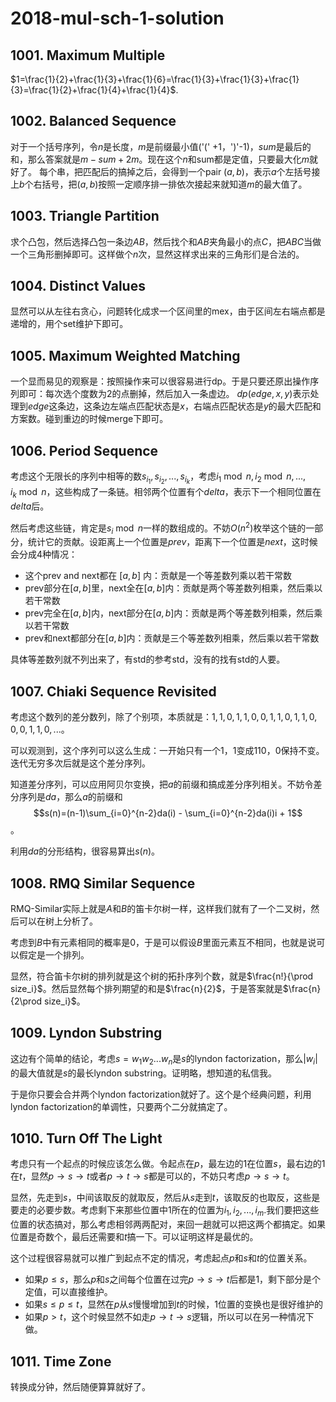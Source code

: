 ﻿# 2018-mul-sch-1-solution

## 1001. Maximum Multiple

$1=\frac{1}{2}+\frac{1}{3}+\frac{1}{6}=\frac{1}{3}+\frac{1}{3}+\frac{1}{3}=\frac{1}{2}+\frac{1}{4}+\frac{1}{4}$.

## 1002. Balanced Sequence

对于一个括号序列，令$n$是长度，$m$是前缀最小值('(' +1，')'-1)，$sum$是最后的和，那么答案就是$m-sum+2m$。现在这个$n$和sum都是定值，只要最大化$m$就好了。
每个串，把匹配后的搞掉之后，会得到一个pair ($a, b$)，表示$a$个左括号接上$b$个右括号，把($a,b$)按照一定顺序排一排依次接起来就知道$m$的最大值了。

## 1003. Triangle Partition

求个凸包，然后选择凸包一条边$AB$，然后找个和$AB$夹角最小的点$C$，把$ABC$当做一个三角形删掉即可。这样做个$n$次，显然这样求出来的三角形们是合法的。

## 1004. Distinct Values

显然可以从左往右贪心，问题转化成求一个区间里的mex，由于区间左右端点都是递增的，用个set维护下即可。

## 1005. Maximum Weighted Matching

一个显而易见的观察是：按照操作来可以很容易进行dp。于是只要还原出操作序列即可：每次选个度数为2的点删掉，然后加入一条虚边。
$dp(edge, x, y)$表示处理到$edge$这条边，这条边左端点匹配状态是$x$，右端点匹配状态是$y$的最大匹配和方案数。碰到重边的时候merge下即可。

## 1006. Period Sequence

考虑这个无限长的序列中相等的数$s_{i_1}, s_{i_2}, ..., s_{i_k}$，考虑$i_1 \bmod n, i_2 \bmod n, ..., i_k \bmod n$，这些构成了一条链。相邻两个位置有个$delta$，表示下一个相同位置在$delta$后。

然后考虑这些链，肯定是$s_i \bmod n$一样的数组成的。不妨$O(n^2)$枚举这个链的一部分，统计它的贡献。设距离上一个位置是$prev$，距离下一个位置是$next$，这时候会分成4种情况：

+ 这个prev and next都在 $[a,b]$ 内：贡献是一个等差数列乘以若干常数
+ prev部分在$[a,b]$里，next全在$[a,b]$内：贡献是两个等差数列相乘，然后乘以若干常数
+ prev完全在$[a,b]$内，next部分在$[a,b]$内：贡献是两个等差数列相乘，然后乘以若干常数
+ prev和next都部分在$[a,b]$内：贡献是三个等差数列相乘，然后乘以若干常数

具体等差数列就不列出来了，有std的参考std，没有的找有std的人要。

## 1007. Chiaki Sequence Revisited

考虑这个数列的差分数列，除了个别项，本质就是：$1, 1, 0, 1, 1, 0, 0, 1, 1, 0, 1, 1, 0, 0, 0, 1, 1, 0,...$。

可以观测到，这个序列可以这么生成：一开始只有一个$1$，$1$变成$110$，$0$保持不变。迭代无穷多次后就是这个差分序列。

知道差分序列，可以应用阿贝尔变换，把$a$的前缀和搞成差分序列相关。不妨令差分序列是$da$，那么$a$的前缀和$$s(n)=(n-1)\sum_{i=0}^{n-2}da(i) - \sum_{i=0}^{n-2}da(i)i + 1$$。

利用$da$的分形结构，很容易算出$s(n)$。

## 1008. RMQ Similar Sequence

RMQ-Similar实际上就是$A$和$B$的笛卡尔树一样，这样我们就有了一个二叉树，然后可以在树上分析了。

考虑到$B$中有元素相同的概率是$0$，于是可以假设$B$里面元素互不相同，也就是说可以假定是一个排列。

显然，符合笛卡尔树的排列就是这个树的拓扑序列个数，就是$\frac{n!}{\prod size_i}$。然后显然每个排列期望的和是$\frac{n}{2}$，于是答案就是$\frac{n}{2\prod size_i}$。

## 1009. Lyndon Substring

这边有个简单的结论，考虑$s=w_1w_2...w_n$是$s$的lyndon factorization，那么$|w_i|$的最大值就是$s$的最长lyndon substring。证明略，想知道的私信我。

于是你只要会合并两个lyndon factorization就好了。这个是个经典问题，利用lyndon factorization的单调性，只要两个二分就搞定了。

## 1010. Turn Off The Light

考虑只有一个起点的时候应该怎么做。令起点在$p$，最左边的$1$在位置$s$，最右边的$1$在$t$，显然$p \to s \to t$或者$p \to t \to s$都是可以的，不妨只考虑$p \to s \to t$。

显然，先走到$s$，中间该取反的就取反，然后从$s$走到$t$，该取反的也取反，这些是要走的必要步数。考虑剩下来那些位置中$1$所在的位置为$i_1,i_2,...,i_m$.我们要把这些位置的状态搞对，那么考虑相邻两两配对，来回一趟就可以把这两个都搞定。如果位置是奇数个，最后还需要和$t$搞一下。可以证明这样是最优的。

这个过程很容易就可以推广到起点不定的情况，考虑起点$p$和$s$和$t$的位置关系。

+ 如果$p \le s$，那么$p$和$s$之间每个位置在过完$p \to s \to t$后都是$1$，剩下部分是个定值，可以直接维护。
+ 如果$s \le p \le t$，显然在$p$从$s$慢慢增加到$t$的时候，$1$位置的变换也是很好维护的
+ 如果$p > t$，这个时候显然不如走$p \to t \to s$逻辑，所以可以在另一种情况下做。

## 1011. Time Zone

转换成分钟，然后随便算算就好了。
